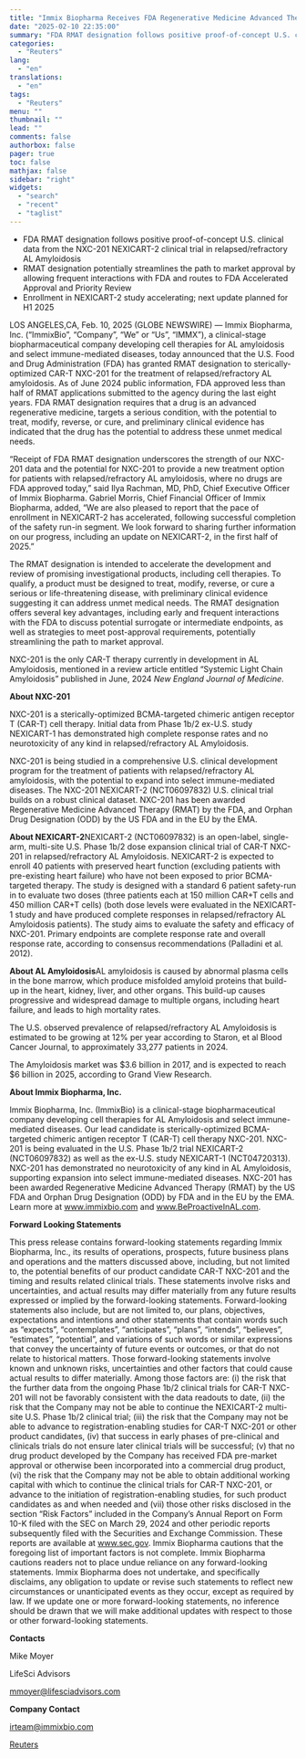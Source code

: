 ```yaml
---
title: "Immix Biopharma Receives FDA Regenerative Medicine Advanced Therapy (RMAT) Designation for NXC-201, sterically-optimized CAR-T for relapsed/refractory AL Amyloidosis"
date: "2025-02-10 22:35:00"
summary: "FDA RMAT designation follows positive proof-of-concept U.S. clinical data from the NXC-201 NEXICART-2 clinical trial in relapsed/refractory AL AmyloidosisRMAT designation potentially streamlines the path to market approval by allowing frequent interactions with FDA and routes to FDA Accelerated Approval and Priority ReviewEnrollment in NEXICART-2 study accelerating; next update planned for..."
categories:
  - "Reuters"
lang:
  - "en"
translations:
  - "en"
tags:
  - "Reuters"
menu: ""
thumbnail: ""
lead: ""
comments: false
authorbox: false
pager: true
toc: false
mathjax: false
sidebar: "right"
widgets:
  - "search"
  - "recent"
  - "taglist"
---
```


* FDA RMAT designation follows positive proof-of-concept U.S. clinical data from the NXC-201 NEXICART-2 clinical trial in relapsed/refractory AL Amyloidosis
* RMAT designation potentially streamlines the path to market approval by allowing frequent interactions with FDA and routes to FDA Accelerated Approval and Priority Review
* Enrollment in NEXICART-2 study accelerating; next update planned for H1 2025

LOS ANGELES,CA, Feb. 10, 2025 (GLOBE NEWSWIRE) — Immix Biopharma, Inc. (“ImmixBio”, “Company”, “We” or “Us”, “IMMX”), a clinical-stage biopharmaceutical company developing cell therapies for AL amyloidosis and select immune-mediated diseases, today announced that the U.S. Food and Drug Administration (FDA) has granted RMAT designation to sterically-optimized CAR-T NXC-201 for the treatment of relapsed/refractory AL amyloidosis. As of June 2024 public information, FDA approved less than half of RMAT applications submitted to the agency during the last eight years. FDA RMAT designation requires that a drug is an advanced regenerative medicine, targets a serious condition, with the potential to treat, modify, reverse, or cure, and preliminary clinical evidence has indicated that the drug has the potential to address these unmet medical needs.

“Receipt of FDA RMAT designation underscores the strength of our NXC-201 data and the potential for NXC-201 to provide a new treatment option for patients with relapsed/refractory AL amyloidosis, where no drugs are FDA approved today,” said Ilya Rachman, MD, PhD, Chief Executive Officer of Immix Biopharma. Gabriel Morris, Chief Financial Officer of Immix Biopharma, added, “We are also pleased to report that the pace of enrollment in NEXICART-2 has accelerated, following successful completion of the safety run-in segment. We look forward to sharing further information on our progress, including an update on NEXICART-2, in the first half of 2025.”

The RMAT designation is intended to accelerate the development and review of promising investigational products, including cell therapies. To qualify, a product must be designed to treat, modify, reverse, or cure a serious or life-threatening disease, with preliminary clinical evidence suggesting it can address unmet medical needs. The RMAT designation offers several key advantages, including early and frequent interactions with the FDA to discuss potential surrogate or intermediate endpoints, as well as strategies to meet post-approval requirements, potentially streamlining the path to market approval.

NXC-201 is the only CAR-T therapy currently in development in AL Amyloidosis, mentioned in a review article entitled “Systemic Light Chain Amyloidosis” published in June, 2024 *New England Journal of Medicine*.

**About NXC-201**

NXC-201 is a sterically-optimized BCMA-targeted chimeric antigen receptor T (CAR-T) cell therapy. Initial data from Phase 1b/2 ex-U.S. study NEXICART-1 has demonstrated high complete response rates and no neurotoxicity of any kind in relapsed/refractory AL Amyloidosis.

NXC-201 is being studied in a comprehensive U.S. clinical development program for the treatment of patients with relapsed/refractory AL amyloidosis, with the potential to expand into select immune-mediated diseases. The NXC-201 NEXICART-2 (NCT06097832) U.S. clinical trial builds on a robust clinical dataset. NXC-201 has been awarded Regenerative Medicine Advanced Therapy (RMAT) by the FDA, and Orphan Drug Designation (ODD) by the US FDA and in the EU by the EMA.

**About NEXICART-2**NEXICART-2 (NCT06097832) is an open-label, single-arm, multi-site U.S. Phase 1b/2 dose expansion clinical trial of CAR-T NXC-201 in relapsed/refractory AL Amyloidosis. NEXICART-2 is expected to enroll 40 patients with preserved heart function (excluding patients with pre-existing heart failure) who have not been exposed to prior BCMA-targeted therapy. The study is designed with a standard 6 patient safety-run in to evaluate two doses (three patients each at 150 million CAR+T cells and 450 million CAR+T cells) (both dose levels were evaluated in the NEXICART-1 study and have produced complete responses in relapsed/refractory AL Amyloidosis patients). The study aims to evaluate the safety and efficacy of NXC-201. Primary endpoints are complete response rate and overall response rate, according to consensus recommendations (Palladini et al. 2012).

**About AL Amyloidosis**AL amyloidosis is caused by abnormal plasma cells in the bone marrow, which produce misfolded amyloid proteins that build-up in the heart, kidney, liver, and other organs. This build-up causes progressive and widespread damage to multiple organs, including heart failure, and leads to high mortality rates.

The U.S. observed prevalence of relapsed/refractory AL Amyloidosis is estimated to be growing at 12% per year according to Staron, et al Blood Cancer Journal, to approximately 33,277 patients in 2024.

The Amyloidosis market was $3.6 billion in 2017, and is expected to reach $6 billion in 2025, according to Grand View Research.

**About Immix Biopharma, Inc.**

Immix Biopharma, Inc. (ImmixBio) is a clinical-stage biopharmaceutical company developing cell therapies for AL Amyloidosis and select immune-mediated diseases. Our lead candidate is sterically-optimized BCMA-targeted chimeric antigen receptor T (CAR-T) cell therapy NXC-201. NXC-201 is being evaluated in the U.S. Phase 1b/2 trial NEXICART-2 (NCT06097832) as well as the ex-U.S. study NEXICART-1 (NCT04720313). NXC-201 has demonstrated no neurotoxicity of any kind in AL Amyloidosis, supporting expansion into select immune-mediated diseases. NXC-201 has been awarded Regenerative Medicine Advanced Therapy (RMAT) by the US FDA and Orphan Drug Designation (ODD) by FDA and in the EU by the EMA. Learn more at www.immixbio.com and www.BeProactiveInAL.com.

**Forward Looking Statements**

This press release contains forward-looking statements regarding Immix Biopharma, Inc., its results of operations, prospects, future business plans and operations and the matters discussed above, including, but not limited to, the potential benefits of our product candidate CAR-T NXC-201 and the timing and results related clinical trials. These statements involve risks and uncertainties, and actual results may differ materially from any future results expressed or implied by the forward-looking statements. Forward-looking statements also include, but are not limited to, our plans, objectives, expectations and intentions and other statements that contain words such as “expects”, “contemplates”, “anticipates”, “plans”, “intends”, “believes”, “estimates”, “potential”, and variations of such words or similar expressions that convey the uncertainty of future events or outcomes, or that do not relate to historical matters. Those forward-looking statements involve known and unknown risks, uncertainties and other factors that could cause actual results to differ materially. Among those factors are: (i) the risk that the further data from the ongoing Phase 1b/2 clinical trials for CAR-T NXC-201 will not be favorably consistent with the data readouts to date, (ii) the risk that the Company may not be able to continue the NEXICART-2 multi-site U.S. Phase 1b/2 clinical trial; (iii) the risk that the Company may not be able to advance to registration-enabling studies for CAR-T NXC-201 or other product candidates, (iv) that success in early phases of pre-clinical and clinicals trials do not ensure later clinical trials will be successful; (v) that no drug product developed by the Company has received FDA pre-market approval or otherwise been incorporated into a commercial drug product, (vi) the risk that the Company may not be able to obtain additional working capital with which to continue the clinical trials for CAR-T NXC-201, or advance to the initiation of registration-enabling studies, for such product candidates as and when needed and (vii) those other risks disclosed in the section “Risk Factors” included in the Company’s Annual Report on Form 10-K filed with the SEC on March 29, 2024 and other periodic reports subsequently filed with the Securities and Exchange Commission. These reports are available at www.sec.gov. Immix Biopharma cautions that the foregoing list of important factors is not complete. Immix Biopharma cautions readers not to place undue reliance on any forward-looking statements. Immix Biopharma does not undertake, and specifically disclaims, any obligation to update or revise such statements to reflect new circumstances or unanticipated events as they occur, except as required by law. If we update one or more forward-looking statements, no inference should be drawn that we will make additional updates with respect to those or other forward-looking statements.

**Contacts**

Mike Moyer

LifeSci Advisors

mmoyer@lifesciadvisors.com

**Company Contact**

irteam@immixbio.com

[Reuters](https://www.tradingview.com/news/reuters.com,2025-02-10:newsml_GNE7v6Xf7:0-immix-biopharma-receives-fda-regenerative-medicine-advanced-therapy-rmat-designation-for-nxc-201-sterically-optimized-car-t-for-relapsed-refractory-al-amyloidosis/)
